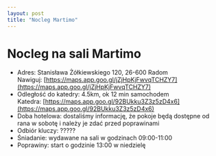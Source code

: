 ```yaml
---
layout: post
title: "Nocleg Martimo"
---
```


# Nocleg na sali Martimo

* Adres: Stanisława Żółkiewskiego 120, 26-600 Radom\
Nawiguj: [https://maps.app.goo.gl/jZjHpKjFwvqTCHZY7](https://maps.app.goo.gl/jZjHpKjFwvqTCHZY7)
* Odległość do katedry: 4.5km, ok 12 min samochodem\
Katedra: [https://maps.app.goo.gl/92BUkku3Z3z5zD4x6](https://maps.app.goo.gl/92BUkku3Z3z5zD4x6)
* Doba hotelowa: dostaliśmy informację, że pokoje będą dostępne od rana w sobotę i należy je zdać przed poprawinami
* Odbiór kluczy: ?????
* Śniadanie: wydawane na sali w godzinach 09:00-11:00
* Poprawiny: start o godzinie 13:00 w niedzielę
